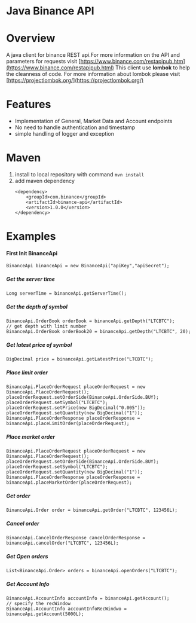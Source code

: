 # Java Binance API

# Overview
A java client for binance REST api.For more information on the API and parameters for requests visit [https://www.binance.com/restapipub.htm](https://www.binance.com/restapipub.html)
This client use **lombok** to help the cleanness of code. For more information about lombok please visit [https://projectlombok.org/](https://projectlombok.org/)
# Features
* Implementation of General, Market Data and Account endpoints
* No need to handle authentication and timestamp
* simple handling of logger and exception
# Maven
1. install to local repository with command
    `mvn install`
2. add maven dependency
    ```
    <dependency>
        <groupId>com.binance</groupId>
        <artifactId>binance-api</artifactId>
        <version>1.0.0</version>
    </dependency>
    ```
# Examples
#### First Init BinanceApi
```
BinanceApi binanceApi = new BinanceApi("apiKey","apiSecret");
```

##### Get the server time
```
Long serverTime = binanceApi.getServerTime();
```
##### Get the depth of symbol
```
BinanceApi.OrderBook orderBook = binanceApi.getDepth("LTCBTC");
// get depth with limit number
BinanceApi.OrderBook orderBook20 = binanceApi.getDepth("LTCBTC", 20);
```

##### Get latest price of symbol
```
BigDecimal price = binanceApi.getLatestPrice("LTCBTC");
```
##### Place limit order
```
BinanceApi.PlaceOrderRequest placeOrderRequest = new BinanceApi.PlaceOrderRequest();
placeOrderRequest.setOrderSide(BinanceApi.OrderSide.BUY);
placeOrderRequest.setSymbol("LTCBTC");
placeOrderRequest.setPrice(new BigDecimal("0.005"));
placeOrderRequest.setQuantity(new BigDecimal("1"));
BinanceApi.PlaceOrderResponse placeOrderResponse = binanceApi.placeLimitOrder(placeOrderRequest);
```

##### Place market order
```
BinanceApi.PlaceOrderRequest placeOrderRequest = new BinanceApi.PlaceOrderRequest();
placeOrderRequest.setOrderSide(BinanceApi.OrderSide.BUY);
placeOrderRequest.setSymbol("LTCBTC");
placeOrderRequest.setQuantity(new BigDecimal("1"));
BinanceApi.PlaceOrderResponse placeOrderResponse = binanceApi.placeMarketOrder(placeOrderRequest);
```
##### Get order
```
BinanceApi.Order order = binanceApi.getOrder("LTCBTC", 123456L);
```

##### Cancel order
```
BinanceApi.CancelOrderResponse cancelOrderResponse = binanceApi.cancelOrder("LTCBTC", 123456L);
```

##### Get Open orders
```
List<BinanceApi.Order> orders = binanceApi.openOrders("LTCBTC");
```

##### Get Account Info
```
BinanceApi.AccountInfo accountInfo = binanceApi.getAccount();
// specify the recWindow
BinanceApi.AccountInfo accountInfoRecWindwo = binanceApi.getAccount(5000L);
```



